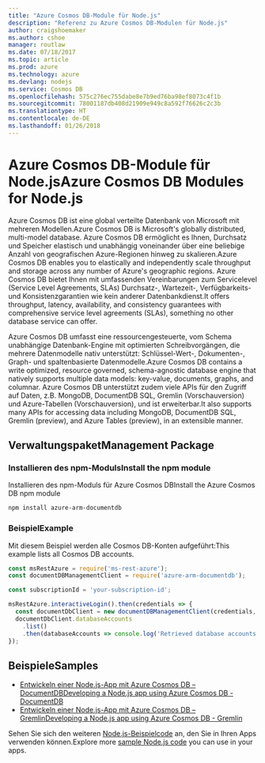 ```yaml
---
title: "Azure Cosmos DB-Module für Node.js"
description: "Referenz zu Azure Cosmos DB-Modulen für Node.js"
author: craigshoemaker
ms.author: cshoe
manager: routlaw
ms.date: 07/18/2017
ms.topic: article
ms.prod: azure
ms.technology: azure
ms.devlang: nodejs
ms.service: Cosmos DB
ms.openlocfilehash: 575c276ec755dabe8e7b9ed76ba98ef8073c4f1b
ms.sourcegitcommit: 78001187db408d21909e949c8a592f76626c2c3b
ms.translationtype: HT
ms.contentlocale: de-DE
ms.lasthandoff: 01/26/2018
---
```

# <a name="azure-cosmos-db-modules-for-nodejs"></a><span data-ttu-id="0a655-103">Azure Cosmos DB-Module für Node.js</span><span class="sxs-lookup"><span data-stu-id="0a655-103">Azure Cosmos DB Modules for Node.js</span></span>

<span data-ttu-id="0a655-104">Azure Cosmos DB ist eine global verteilte Datenbank von Microsoft mit mehreren Modellen.</span><span class="sxs-lookup"><span data-stu-id="0a655-104">Azure Cosmos DB is Microsoft's globally distributed, multi-model database.</span></span> <span data-ttu-id="0a655-105">Azure Cosmos DB ermöglicht es Ihnen, Durchsatz und Speicher elastisch und unabhängig voneinander über eine beliebige Anzahl von geografischen Azure-Regionen hinweg zu skalieren.</span><span class="sxs-lookup"><span data-stu-id="0a655-105">Azure Cosmos DB enables you to elastically and independently scale throughput and storage across any number of Azure's geographic regions.</span></span> <span data-ttu-id="0a655-106">Azure Cosmos DB bietet Ihnen mit umfassenden Vereinbarungen zum Servicelevel (Service Level Agreements, SLAs) Durchsatz-, Wartezeit-, Verfügbarkeits- und Konsistenzgarantien wie kein anderer Datenbankdienst.</span><span class="sxs-lookup"><span data-stu-id="0a655-106">It offers throughput, latency, availability, and consistency guarantees with comprehensive service level agreements (SLAs), something no other database service can offer.</span></span>

<span data-ttu-id="0a655-107">Azure Cosmos DB umfasst eine ressourcengesteuerte, vom Schema unabhängige Datenbank-Engine mit optimierten Schreibvorgängen, die mehrere Datenmodelle nativ unterstützt: Schlüssel-Wert-, Dokumenten-, Graph- und spaltenbasierte Datenmodelle.</span><span class="sxs-lookup"><span data-stu-id="0a655-107">Azure Cosmos DB contains a write optimized, resource governed, schema-agnostic database engine that natively supports multiple data models: key-value, documents, graphs, and columnar.</span></span> <span data-ttu-id="0a655-108">Azure Cosmos DB unterstützt zudem viele APIs für den Zugriff auf Daten, z.B. MongoDB, DocumentDB SQL, Gremlin (Vorschauversion) und Azure-Tabellen (Vorschauversion), und ist erweiterbar.</span><span class="sxs-lookup"><span data-stu-id="0a655-108">It also supports many APIs for accessing data including MongoDB, DocumentDB SQL, Gremlin (preview), and Azure Tables (preview), in an extensible manner.</span></span>

## <a name="management-package"></a><span data-ttu-id="0a655-109">Verwaltungspaket</span><span class="sxs-lookup"><span data-stu-id="0a655-109">Management Package</span></span>

### <a name="install-the-npm-module"></a><span data-ttu-id="0a655-110">Installieren des npm-Moduls</span><span class="sxs-lookup"><span data-stu-id="0a655-110">Install the npm module</span></span> 

<span data-ttu-id="0a655-111">Installieren des npm-Moduls für Azure Cosmos DB</span><span class="sxs-lookup"><span data-stu-id="0a655-111">Install the Azure Cosmos DB npm module</span></span>

```bash
npm install azure-arm-documentdb
```

### <a name="example"></a><span data-ttu-id="0a655-112">Beispiel</span><span class="sxs-lookup"><span data-stu-id="0a655-112">Example</span></span>

<span data-ttu-id="0a655-113">Mit diesem Beispiel werden alle Cosmos DB-Konten aufgeführt:</span><span class="sxs-lookup"><span data-stu-id="0a655-113">This example lists all Cosmos DB accounts.</span></span>

```javascript
const msRestAzure = require('ms-rest-azure');
const documentDBManagementClient = require('azure-arm-documentdb');

const subscriptionId = 'your-subscription-id';

msRestAzure.interactiveLogin().then(credentials => {
  const documentDbClient = new documentDBManagementClient(credentials, subscriptionId);
  documentDbClient.databaseAccounts
    .list()
    .then(databaseAccounts => console.log('Retrieved database accounts: ', databaseAccounts));
});
```

## <a name="samples"></a><span data-ttu-id="0a655-114">Beispiele</span><span class="sxs-lookup"><span data-stu-id="0a655-114">Samples</span></span>

* [<span data-ttu-id="0a655-115">Entwickeln einer Node.js-App mit Azure Cosmos DB – DocumentDB</span><span class="sxs-lookup"><span data-stu-id="0a655-115">Developing a Node.js app using Azure Cosmos DB - DocumentDB</span></span>](https://azure.microsoft.com/resources/samples/azure-cosmos-db-documentdb-nodejs-getting-started/)
* [<span data-ttu-id="0a655-116">Entwickeln einer Node.js-App mit Azure Cosmos DB – Gremlin</span><span class="sxs-lookup"><span data-stu-id="0a655-116">Developing a Node.js app using Azure Cosmos DB - Gremlin</span></span>](https://azure.microsoft.com/resources/samples/azure-cosmos-db-graph-nodejs-getting-started/)

<span data-ttu-id="0a655-117">Sehen Sie sich den weiteren [Node.js-Beispielcode](https://azure.microsoft.com/resources/samples/?platform=nodejs) an, den Sie in Ihren Apps verwenden können.</span><span class="sxs-lookup"><span data-stu-id="0a655-117">Explore more [sample Node.js code](https://azure.microsoft.com/resources/samples/?platform=nodejs) you can use in your apps.</span></span>
